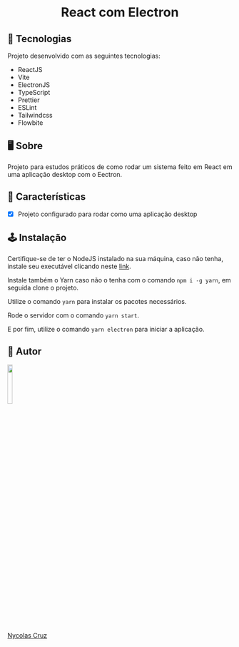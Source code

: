 <h1 align="center">React com Electron</h1>

## 🚀 Tecnologias

<p>Projeto desenvolvido com as seguintes tecnologias:</p>

- ReactJS
- Vite
- ElectronJS
- TypeScript
- Prettier
- ESLint
- Tailwindcss
- Flowbite

## 🖥️ Sobre

<p align="justify">Projeto para estudos práticos de como rodar um sistema feito em React em uma aplicação desktop com o Eectron.</p>

## 🔧 Características

- [x] Projeto configurado para rodar como uma aplicação desktop

## 🕹️ Instalação

Certifique-se de ter o NodeJS instalado na sua máquina, caso não tenha, instale seu executável clicando neste <a href="https://nodejs.org/pt-br/download/">link</a>.

Instale também o Yarn caso não o tenha com o comando ````npm i -g yarn````, em seguida clone o projeto.

Utilize o comando ````yarn```` para instalar os pacotes necessários.

Rode o servidor com o comando ````yarn start````.

E por fim, utilize o comando ````yarn electron```` para iniciar a aplicação.

## 🐧 Autor

<a href="https://github.com/NycolasCruz">
    <img src="https://github.com/NycolasCruz.png"  width="15%">
    <p>Nycolas Cruz</p>
</a>

